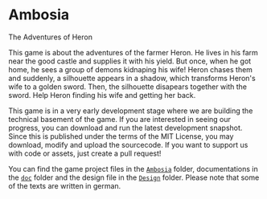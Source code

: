 # Ambosia
The Adventures of Heron

This game is about the adventures of the farmer Heron. He lives in his farm near the good castle and
supplies it with his yield. But once, when he got home, he sees a group of demons kidnaping his
wife! Heron chases them and suddenly, a silhouette appears in a shadow, which transforms Heron's
wife to a golden sword. Then, the silhouette disapears together with the sword. Help Heron finding
his wife and getting her back.

This game is in a very early development stage where we are building the technical basement of the
game. If you are interested in seeing our progress, you can download and run the latest development
snapshot. Since this is published under the terms of the MIT License, you may download, modify and
upload the sourcecode. If you want to support us with code or assets, just create a pull request!

You can find the game project files in the [`Ambosia`](Ambosia) folder, documentations in the
[`doc`](doc) folder and the design file in the [`Design`](Design) folder. Please note that some of
the texts are written in german.
